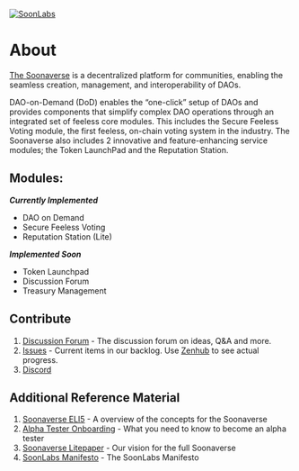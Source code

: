 [![SoonLabs](https://badgen.net/discord/online-members/eYy9Ru9qRd)](https://discord.gg/eYy9Ru9qRd)

# About
[The Soonaverse](https://soonaverse.com/) is a decentralized platform for communities, enabling the seamless creation, management, and interoperability of DAOs.

DAO-on-Demand (DoD) enables the “one-click” setup of DAOs and provides components that simplify complex DAO operations through an integrated set of feeless core modules. This includes the Secure Feeless Voting module, the first feeless, on-chain voting system in the industry. The Soonaverse also includes 2 innovative and feature-enhancing service modules; the Token LaunchPad and the Reputation Station.

## Modules:

***Currently Implemented***
- DAO on Demand
- Secure Feeless Voting
- Reputation Station (Lite)

***Implemented Soon***
- Token Launchpad
- Discussion Forum
- Treasury Management

## Contribute
1. [Discussion Forum](https://github.com/soonlabs/soonaverse-dao/discussions) - The discussion forum on ideas, Q&A and more.
2. [Issues](https://github.com/soonlabs/soonaverse-dao/issues) - Current items in our backlog. Use [Zenhub](https://www.zenhub.com) to see actual progress.
3. [Discord](https://discord.gg/eYy9Ru9qRd)

## Additional Reference Material

1. [Soonaverse ELI5](https://docs.google.com/document/d/1sxKHKCEnAbRMSQV7LQxBdc8B1CTtwxx75GOc5KnLvBw) - A overview of the concepts for the Soonaverse
2. [Alpha Tester Onboarding](https://docs.google.com/document/d/1GEywY6gnl2Hr2SzeXv6KBAth9qDvkELZUu9oRSc6XcE/edit) - What you need to know to become an alpha tester
3. [Soonaverse Litepaper](https://docs.google.com/document/d/107AWznbIIz1CwsqRO2Jwj5vmqVdj_2g-eavnmCeTvd8) - Our vision for the full Soonaverse 
4. [SoonLabs Manifesto](MANIFESTO.md) - The SoonLabs Manifesto

